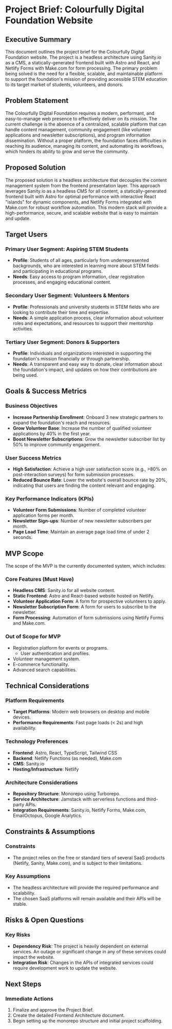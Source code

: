 
# Project Brief: Colourfully Digital Foundation Website

## Executive Summary

This document outlines the project brief for the Colourfully Digital Foundation website. The project is a headless architecture using Sanity.io as a CMS, a statically-generated frontend built with Astro and React, and Netlify Forms with Make.com for form processing. The primary problem being solved is the need for a flexible, scalable, and maintainable platform to support the foundation's mission of providing accessible STEM education to its target market of students, volunteers, and donors.

## Problem Statement

The Colourfully Digital Foundation requires a modern, performant, and easy-to-manage web presence to effectively deliver on its mission. The current challenge is the absence of a centralized, scalable platform that can handle content management, community engagement (like volunteer applications and newsletter subscriptions), and program information dissemination. Without a proper platform, the foundation faces difficulties in reaching its audience, managing its content, and automating its workflows, which hinders its ability to grow and serve the community.

## Proposed Solution

The proposed solution is a headless architecture that decouples the content management system from the frontend presentation layer. This approach leverages Sanity.io as a headless CMS for all content, a statically-generated frontend built with Astro for optimal performance with interactive React "islands" for dynamic components, and Netlify Forms integrated with Make.com for robust workflow automation. This modern stack will provide a high-performance, secure, and scalable website that is easy to maintain and update.

## Target Users

### Primary User Segment: Aspiring STEM Students
- **Profile**: Students of all ages, particularly from underrepresented backgrounds, who are interested in learning more about STEM fields and participating in educational programs.
- **Needs**: Easy access to program information, clear registration processes, and engaging educational content.

### Secondary User Segment: Volunteers & Mentors
- **Profile**: Professionals and university students in STEM fields who are looking to contribute their time and expertise.
- **Needs**: A simple application process, clear information about volunteer roles and expectations, and resources to support their mentorship activities.

### Tertiary User Segment: Donors & Supporters
- **Profile**: Individuals and organizations interested in supporting the foundation's mission financially or through partnership.
- **Needs**: A transparent and easy way to donate, clear information about the foundation's impact, and updates on how their contributions are being used.

## Goals & Success Metrics

### Business Objectives

- **Increase Partnership Enrollment**: Onboard 3 new strategic partners to expand the foundation's reach and resources.
- **Grow Volunteer Base**: Increase the number of qualified volunteer applications by 40% in the first year.
- **Boost Newsletter Subscriptions**: Grow the newsletter subscriber list by 50% to improve community engagement.

### User Success Metrics

- **High Satisfaction**: Achieve a high user satisfaction score (e.g., >80% on post-interaction surveys) for form submission processes.
- **Reduced Bounce Rate**: Lower the website's overall bounce rate by 20%, indicating that users are finding the content relevant and engaging.

### Key Performance Indicators (KPIs)

- **Volunteer Form Submissions**: Number of completed volunteer application forms per month.
- **Newsletter Sign-ups**: Number of new newsletter subscribers per month.
- **Page Load Time**: Maintain an average page load time of under 2 seconds.

## MVP Scope

The scope of the MVP is the currently documented system, which includes:

### Core Features (Must Have)

- **Headless CMS**: Sanity.io for all website content.
- **Static Frontend**: Astro and React-based website hosted on Netlify.
- **Volunteer Application Form**: A form for prospective volunteers to apply.
- **Newsletter Subscription Form**: A form for users to subscribe to the newsletter.
- **Form Processing**: Automation of form submissions using Netlify Forms and Make.com.

### Out of Scope for MVP

- Registration platform for events or programs.
  - User authentication and profiles.
- Volunteer management system.
- E-commerce functionality.
- Advanced search capabilities.

## Technical Considerations

### Platform Requirements

- **Target Platforms**: Modern web browsers on desktop and mobile devices.
- **Performance Requirements**: Fast page loads (< 2s) and high availability.

### Technology Preferences

- **Frontend**: Astro, React, TypeScript, Tailwind CSS
- **Backend**: Netlify Functions (as needed), Make.com
- **CMS**: Sanity.io
- **Hosting/Infrastructure**: Netlify

### Architecture Considerations

- **Repository Structure**: Monorepo using Turborepo.
- **Service Architecture**: Jamstack with serverless functions and third-party APIs.
- **Integration Requirements**: Sanity.io, Netlify Forms, Make.com, EmailOctopus, Google Analytics.

## Constraints & Assumptions

### Constraints

- The project relies on the free or standard tiers of several SaaS products (Netlify, Sanity, Make.com), and is subject to their limitations.

### Key Assumptions

- The headless architecture will provide the required performance and scalability.
- The chosen SaaS platforms will remain available and their APIs will be stable.

## Risks & Open Questions

### Key Risks

- **Dependency Risk**: The project is heavily dependent on external services. An outage or significant change in any of these services could impact the website.
- **Integration Risk**: Changes in the APIs of integrated services could require development work to update the website.

## Next Steps

### Immediate Actions

1.  Finalize and approve the Project Brief.
2.  Create the detailed Frontend Architecture document.
3.  Begin setting up the monorepo structure and initial project scaffolding.
